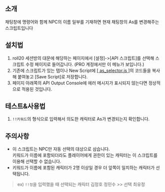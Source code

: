 ## 소개
채팅창에 명령어와 함께 NPC의 이름 일부를 기재하면 현재 채팅창의 As를 변경해주는 스크립트입니다

## 설치법
1. roll20 세션방의 대문에 해당하는 페이지에서 [설정]->[API 스크립트]를 선택해 스크립트 수정 페이지로 들어갑니다. (PRO 계정에서만 이 메뉴가 보입니다.)
2. 기존에 스크립트가 있는 탭이나 New Script에 [[ as_selector.js ]](https://github.com/kibkibe/roll20-api-scripts/blob/master/as_autofiller/as_selector.js)의 코드들을 복사해 붙여놓고 [Save Script]로 저장합니다. 
3. 페이지 아래쪽의 API Output Console에 에러 메시지가 표시되지 않는다면 정상적으로 적용된 것입니다.

## 테스트&사용법
1. `!!키워드`의 형식으로 입력해서 의도한 캐릭터로 As가 변경되는지 확인합니다.

## 주의사항
- 이 스크립트는 NPC만 자동 선택의 대상으로 삼습니다.  
키워드가 이름에 포함되더라도 플레이어에게 권한이 있는 캐릭터는 이 스크립트를 이용해 선택할 수 없습니다.
- 키워드가 이름에 포함된 캐릭터가 2명 이상일 경우 더 앞쪽이 일치하는 캐릭터가 선택됩니다.
> ex) `!!정`을 입력했을 때 선택되는 캐릭터
		김정호
		정민수 >> 선택
		최유정